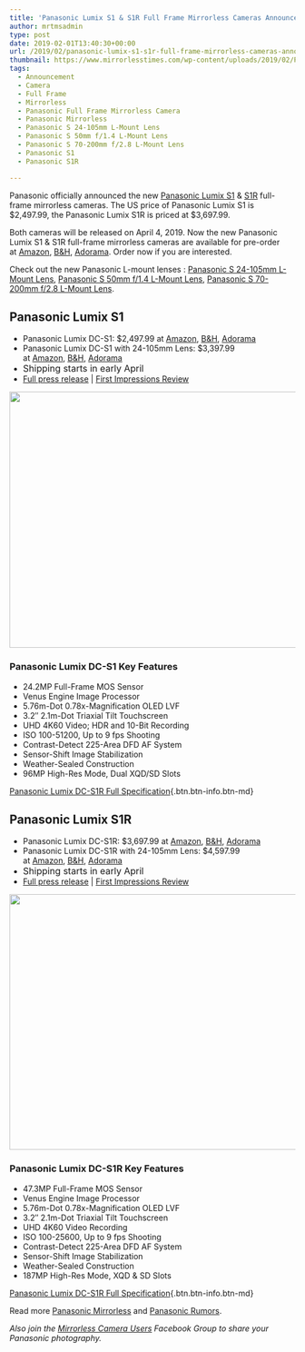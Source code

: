 ```yaml
---
title: 'Panasonic Lumix S1 & S1R Full Frame Mirrorless Cameras Announced'
author: mrtmsadmin
type: post
date: 2019-02-01T13:40:30+00:00
url: /2019/02/panasonic-lumix-s1-s1r-full-frame-mirrorless-cameras-announced/
thumbnail: https://www.mirrorlesstimes.com/wp-content/uploads/2019/02/Panasonic-S1R.jpg
tags:
  - Announcement
  - Camera
  - Full Frame
  - Mirrorless
  - Panasonic Full Frame Mirrorless Camera
  - Panasonic Mirrorless
  - Panasonic S 24-105mm L-Mount Lens
  - Panasonic S 50mm f/1.4 L-Mount Lens
  - Panasonic S 70-200mm f/2.8 L-Mount Lens
  - Panasonic S1
  - Panasonic S1R

---
```

Panasonic officially announced the new <a href="https://www.mirrorlesstimes.com/tags/panasonic-s1/" target="_blank" rel="noopener">Panasonic Lumix S1</a> & <a href="https://www.mirrorlesstimes.com/tags/panasonic-s1r/" target="_blank" rel="noopener">S1R</a> full-frame mirrorless cameras. The US price of Panasonic Lumix S1 is $2,497.99, the Panasonic Lumix S1R is priced at $3,697.99.

Both cameras will be released on April 4, 2019. Now the new Panasonic Lumix S1 & S1R full-frame mirrorless cameras are available for pre-order at <a class="ext-link" title="" href="https://www.amazon.com/dp/B07N864GWC/?tag=mtimes-20" target="_blank" rel="noopener external nofollow" data-amzn-asin="B07N864GWC">Amazon</a>, <a class="ext-link" title="" href="https://www.bhphotovideo.com/c/product/1455070-REG/panasonic_dc_s1rbody_lumix_dc_s1r_mirrorless_digital.html/BI/20175/KBID/14249/" target="_blank" rel="noopener external nofollow">B&H</a>, <a class="ext-link" title="" href="https://adorama.evyy.net/c/63923/51926/1036?u=https://www.adorama.com/pcs1r.html" target="_blank" rel="noopener external nofollow">Adorama</a>. Order now if you are interested.<!--more-->

Check out the new Panasonic L-mount lenses : <a href="https://www.mirrorlesstimes.com/tags/panasonic-s-24-105mm-l-mount-lens/" rel="tag">Panasonic S 24-105mm L-Mount Lens</a>, <a href="https://www.mirrorlesstimes.com/tags/panasonic-s-50mm-f-1-4-l-mount-lens/" rel="tag">Panasonic S 50mm f/1.4 L-Mount Lens</a>, <a href="https://www.mirrorlesstimes.com/tags/panasonic-s-70-200mm-f-2-8-l-mount-lens/" rel="tag">Panasonic S 70-200mm f/2.8 L-Mount Lens</a>.

## Panasonic Lumix S1

  * Panasonic Lumix DC-S1: $2,497.99 at <a class="ext-link" title="" href="https://www.amazon.com/Panasonic-Mirrorless-Resolution-L-Mount-Compatible/dp/B07N87JS6Q/?tag=mtimes-20" target="_blank" rel="noopener external nofollow" data-amzn-asin="B07N87JS6Q">Amazon</a>, <a class="ext-link" title="" href="https://www.bhphotovideo.com/c/product/1455066-REG/panasonic_dc_s1body_lumix_dc_s1_mirrorless_digital.html/BI/20175/KBID/14249/" target="_blank" rel="noopener external nofollow">B&H</a>, <a class="ext-link" title="" href="https://adorama.evyy.net/c/63923/51926/1036?u=https://www.adorama.com/pcs1.html" target="_blank" rel="noopener external nofollow">Adorama</a>
  * Panasonic Lumix DC-S1 with 24-105mm Lens: $3,397.99 at <a class="ext-link" title="" href="https://www.amazon.com/Panasonic-Mirrorless-Resolution-L-Mount-Compatible/dp/B00HC6FMWQ/?tag=mtimes-20" target="_blank" rel="noopener external nofollow" data-amzn-asin="B00HC6FMWQ">Amazon</a>, <a class="ext-link" title="" href="https://www.bhphotovideo.com/c/product/1455067-REG/panasonic_dc_s1mk_lumix_dc_s1_mirrorless_digital.html/BI/20175/KBID/14249/" target="_blank" rel="noopener external nofollow">B&H</a>, <a class="ext-link" title="" href="https://adorama.evyy.net/c/63923/51926/1036?u=https://www.adorama.com/pcs1k.html" target="_blank" rel="noopener external nofollow">Adorama</a>
  * <span style="font-family: -apple-system, BlinkMacSystemFont, 'Segoe UI', Roboto, 'Helvetica Neue', Arial, sans-serif; font-size: 1rem;">Shipping starts in early April</span>
  * <a href="https://www.bestcameranews.com/panasonic-launches-new-lumix-s-series-full-frame-mirrorless-cameras-lumix-s1r-and-lumix-s1/" target="_blank" rel="noopener">Full press release</a> | <a href="https://www.guidetocamera.com/reviews/panasonic-lumix-dc-s1r-review/" target="_blank" rel="noopener">First Impressions Review</a>

[<img class="aligncenter size-full wp-image-3260" src="https://i2.wp.com/www.mirrorlesstimes.com/wp-content/uploads/2019/02/Panasoni-S1-1.jpg?resize=600%2C451&#038;ssl=1" alt="" width="600" height="451" srcset="https://i2.wp.com/www.mirrorlesstimes.com/wp-content/uploads/2019/02/Panasoni-S1-1.jpg?w=1000&ssl=1 1000w, https://i2.wp.com/www.mirrorlesstimes.com/wp-content/uploads/2019/02/Panasoni-S1-1.jpg?resize=399%2C300&ssl=1 399w, https://i2.wp.com/www.mirrorlesstimes.com/wp-content/uploads/2019/02/Panasoni-S1-1.jpg?resize=768%2C577&ssl=1 768w, https://i2.wp.com/www.mirrorlesstimes.com/wp-content/uploads/2019/02/Panasoni-S1-1.jpg?resize=970%2C728&ssl=1 970w" sizes="(max-width: 600px) 100vw, 600px" data-recalc-dims="1" />][1]

### Panasonic Lumix DC-S1 Key Features

<ul class="top-section-list" data-selenium="highlightList">
  <li class="top-section-list-item">
    24.2MP Full-Frame MOS Sensor
  </li>
  <li class="top-section-list-item">
    Venus Engine Image Processor
  </li>
  <li class="top-section-list-item">
    5.76m-Dot 0.78x-Magnification OLED LVF
  </li>
  <li class="top-section-list-item">
    3.2″ 2.1m-Dot Triaxial Tilt Touchscreen
  </li>
  <li class="top-section-list-item">
    UHD 4K60 Video; HDR and 10-Bit Recording
  </li>
  <li class="top-section-list-item">
    ISO 100-51200, Up to 9 fps Shooting
  </li>
  <li class="top-section-list-item">
    Contrast-Detect 225-Area DFD AF System
  </li>
  <li class="top-section-list-item">
    Sensor-Shift Image Stabilization
  </li>
  <li class="top-section-list-item">
    Weather-Sealed Construction
  </li>
  <li class="top-section-list-item">
    96MP High-Res Mode, Dual XQD/SD Slots
  </li>
</ul>

[Panasonic Lumix DC-S1R Full Specification][2]{.btn.btn-info.btn-md}

## Panasonic Lumix S1R

  * Panasonic Lumix DC-S1R: $3,697.99 at <a class="ext-link" title="" href="https://www.amazon.com/dp/B07N864GWC/?tag=mtimes-20" target="_blank" rel="noopener external nofollow" data-amzn-asin="B07N864GWC">Amazon</a>, <a class="ext-link" title="" href="https://www.bhphotovideo.com/c/product/1455070-REG/panasonic_dc_s1rbody_lumix_dc_s1r_mirrorless_digital.html/BI/20175/KBID/14249/" target="_blank" rel="noopener external nofollow">B&H</a>, <a class="ext-link" title="" href="https://adorama.evyy.net/c/63923/51926/1036?u=https://www.adorama.com/pcs1r.html" target="_blank" rel="noopener external nofollow">Adorama</a>
  * Panasonic Lumix DC-S1R with 24-105mm Lens: $4,597.99 at <a class="ext-link" title="" href="https://www.amazon.com/dp/B00GNYTOF4/?tag=mtimes-20" target="_blank" rel="noopener external nofollow" data-amzn-asin="B00GNYTOF4">Amazon</a>, <a class="ext-link" title="" href="https://www.bhphotovideo.com/c/product/1455068-REG/panasonic_dc_s1rmk_lumix_dc_s1r_mirrorless_digital.html/BI/20175/KBID/14249/" target="_blank" rel="noopener external nofollow">B&H</a>, <a class="ext-link" title="" href="https://adorama.evyy.net/c/63923/51926/1036?u=https://www.adorama.com/pcs1rk.html" target="_blank" rel="noopener external nofollow">Adorama</a>
  * <span style="font-family: -apple-system, BlinkMacSystemFont, 'Segoe UI', Roboto, 'Helvetica Neue', Arial, sans-serif; font-size: 1rem;">Shipping starts in early April</span>
  * <a href="https://www.bestcameranews.com/panasonic-launches-new-lumix-s-series-full-frame-mirrorless-cameras-lumix-s1r-and-lumix-s1/" target="_blank" rel="noopener">Full press release</a> | <a href="https://www.guidetocamera.com/reviews/panasonic-lumix-dc-s1r-review/" target="_blank" rel="noopener">First Impressions Review</a>

[<img class="aligncenter size-full wp-image-3262" src="https://i1.wp.com/www.mirrorlesstimes.com/wp-content/uploads/2019/02/Panasonic-S1-Top.jpg?resize=600%2C450&#038;ssl=1" alt="" width="600" height="450" srcset="https://i1.wp.com/www.mirrorlesstimes.com/wp-content/uploads/2019/02/Panasonic-S1-Top.jpg?w=1000&ssl=1 1000w, https://i1.wp.com/www.mirrorlesstimes.com/wp-content/uploads/2019/02/Panasonic-S1-Top.jpg?resize=400%2C300&ssl=1 400w, https://i1.wp.com/www.mirrorlesstimes.com/wp-content/uploads/2019/02/Panasonic-S1-Top.jpg?resize=768%2C576&ssl=1 768w, https://i1.wp.com/www.mirrorlesstimes.com/wp-content/uploads/2019/02/Panasonic-S1-Top.jpg?resize=970%2C728&ssl=1 970w" sizes="(max-width: 600px) 100vw, 600px" data-recalc-dims="1" />][3]

### Panasonic Lumix DC-S1R Key Features

<ul class="top-section-list" data-selenium="highlightList">
  <li class="top-section-list-item">
    47.3MP Full-Frame MOS Sensor
  </li>
  <li class="top-section-list-item">
    Venus Engine Image Processor
  </li>
  <li class="top-section-list-item">
    5.76m-Dot 0.78x-Magnification OLED LVF
  </li>
  <li class="top-section-list-item">
    3.2″ 2.1m-Dot Triaxial Tilt Touchscreen
  </li>
  <li class="top-section-list-item">
    UHD 4K60 Video Recording
  </li>
  <li class="top-section-list-item">
    ISO 100-25600, Up to 9 fps Shooting
  </li>
  <li class="top-section-list-item">
    Contrast-Detect 225-Area DFD AF System
  </li>
  <li class="top-section-list-item">
    Sensor-Shift Image Stabilization
  </li>
  <li class="top-section-list-item">
    Weather-Sealed Construction
  </li>
  <li class="top-section-list-item">
    187MP High-Res Mode, XQD & SD Slots
  </li>
</ul>

[Panasonic Lumix DC-S1R Full Specification][2]{.btn.btn-info.btn-md}

Read more [Panasonic Mirrorless][4] and [Panasonic Rumors][5].

_Also join the <a class="ext-link" title="" href="https://www.facebook.com/groups/1613303922265409/" target="_blank" rel="external nofollow noopener">Mirrorless Camera Users</a> Facebook Group to share your Panasonic photography._

 [1]: https://i2.wp.com/www.mirrorlesstimes.com/wp-content/uploads/2019/02/Panasoni-S1-1.jpg?ssl=1
 [2]: https://www.guidetocamera.com/products/panasonic/slrs/panasonic-lumix-dc-s1r/specifications/
 [3]: https://i1.wp.com/www.mirrorlesstimes.com/wp-content/uploads/2019/02/Panasonic-S1-Top.jpg?ssl=1
 [4]: https://www.mirrorlesstimes.com/tags/panasonic-mirrorless "Panasonic Mirrorless News"
 [5]: https://www.bestcameranews.com/tag/panasonic-rumors/